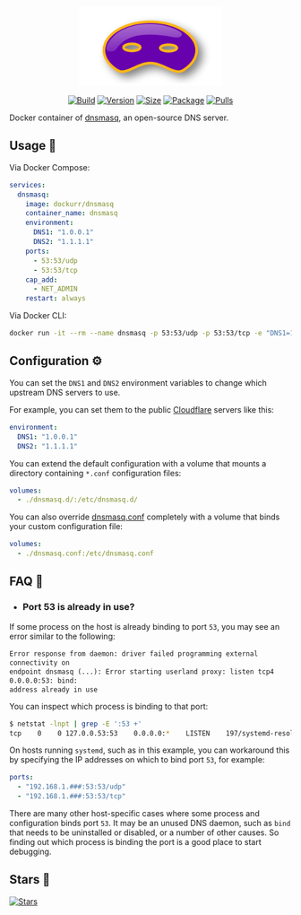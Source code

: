 <div align="center">
<a href="https://github.com/dockur/dnsmasq"><img src="https://raw.githubusercontent.com/dockur/dnsmasq/master/.github/logo.png" title="Logo" style="max-width:100%;" width="256" /></a>
</div>
<div align="center">

[![Build]][build_url]
[![Version]][tag_url]
[![Size]][tag_url]
[![Package]][pkg_url]
[![Pulls]][hub_url]

</div></h1>

Docker container of [dnsmasq](https://thekelleys.org.uk/dnsmasq/doc.html), an open-source DNS server.

## Usage  🐳

Via Docker Compose:

```yaml
services:
  dnsmasq:
    image: dockurr/dnsmasq
    container_name: dnsmasq
    environment:
      DNS1: "1.0.0.1"
      DNS2: "1.1.1.1"
    ports:
      - 53:53/udp
      - 53:53/tcp
    cap_add:
      - NET_ADMIN
    restart: always
```

Via Docker CLI:

```bash
docker run -it --rm --name dnsmasq -p 53:53/udp -p 53:53/tcp -e "DNS1=1.0.0.1" -e "DNS2=1.1.1.1" --cap-add=NET_ADMIN dockurr/dnsmasq
```

## Configuration ⚙️

You can set the `DNS1` and `DNS2` environment variables to change which upstream DNS
servers to use.

For example, you can set them to the public [Cloudflare](https://www.cloudflare.com/learning/dns/what-is-1.1.1.1/) servers like this:

```yaml
environment:
  DNS1: "1.0.0.1"
  DNS2: "1.1.1.1"
```

You can extend the default configuration with a volume that mounts a
directory containing `*.conf` configuration files:

```yaml
volumes:
  - ./dnsmasq.d/:/etc/dnsmasq.d/
```

You can also override [dnsmasq.conf](https://github.com/dockur/dnsmasq/blob/master/dnsmasq.conf) completely with a volume that binds your custom configuration file:

```yaml
volumes:
  - ./dnsmasq.conf:/etc/dnsmasq.conf
```

## FAQ 💬

  * ### Port 53 is already in use?

  If some process on the host is already binding to port `53`, you may see an error similar
  to the following:

  ```
  Error response from daemon: driver failed programming external connectivity on
  endpoint dnsmasq (...): Error starting userland proxy: listen tcp4 0.0.0.0:53: bind:
  address already in use
  ```

  You can inspect which process is binding to that port:

  ```bash
  $ netstat -lnpt | grep -E ':53 +'
  tcp    0    0 127.0.0.53:53    0.0.0.0:*    LISTEN    197/systemd-resolve
  ```

  On hosts running `systemd`, such as in this example, you can workaround this by
  specifying the IP addresses on which to bind port `53`, for example:

  ```yaml
  ports:
    - "192.168.1.###:53:53/udp"
    - "192.168.1.###:53:53/tcp"
  ```

  There are many other host-specific cases where some process and configuration binds
  port `53`. It may be an unused DNS daemon, such as `bind` that needs to be
  uninstalled or disabled, or a number of other causes. So finding out which process is
  binding the port is a good place to start debugging.

## Stars 🌟
[![Stars](https://starchart.cc/dockur/dnsmasq.svg?variant=adaptive)](https://starchart.cc/dockur/dnsmasq)

[build_url]: https://github.com/dockur/dnsmasq/
[hub_url]: https://hub.docker.com/r/dockurr/dnsmasq
[tag_url]: https://hub.docker.com/r/dockurr/dnsmasq/tags
[pkg_url]: https://github.com/dockur/dnsmasq/pkgs/container/dnsmasq

[Build]: https://github.com/dockur/dnsmasq/actions/workflows/build.yml/badge.svg
[Size]: https://img.shields.io/docker/image-size/dockurr/dnsmasq/latest?color=066da5&label=size
[Pulls]: https://img.shields.io/docker/pulls/dockurr/dnsmasq.svg?style=flat&label=pulls&logo=docker
[Version]: https://img.shields.io/docker/v/dockurr/dnsmasq/latest?arch=amd64&sort=semver&color=066da5
[Package]: https://img.shields.io/badge/dynamic/json?url=https%3A%2F%2Fipitio.github.io%2Fbackage%2Fdockur%2Fdnsmasq%2Fdnsmasq.json&query=%24.downloads&logo=github&style=flat&color=066da5&label=pulls
